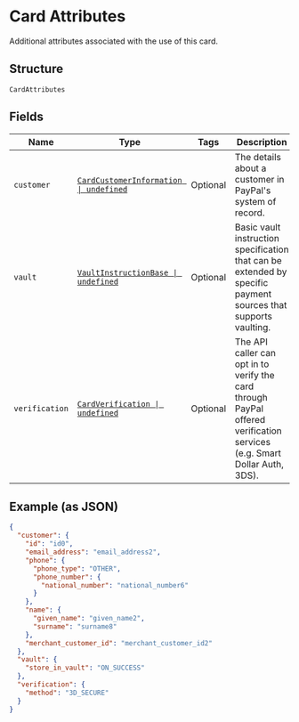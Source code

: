 
# Card Attributes

Additional attributes associated with the use of this card.

## Structure

`CardAttributes`

## Fields

| Name | Type | Tags | Description |
|  --- | --- | --- | --- |
| `customer` | [`CardCustomerInformation \| undefined`](../../doc/models/card-customer-information.md) | Optional | The details about a customer in PayPal's system of record. |
| `vault` | [`VaultInstructionBase \| undefined`](../../doc/models/vault-instruction-base.md) | Optional | Basic vault instruction specification that can be extended by specific payment sources that supports vaulting. |
| `verification` | [`CardVerification \| undefined`](../../doc/models/card-verification.md) | Optional | The API caller can opt in to verify the card through PayPal offered verification services (e.g. Smart Dollar Auth, 3DS). |

## Example (as JSON)

```json
{
  "customer": {
    "id": "id0",
    "email_address": "email_address2",
    "phone": {
      "phone_type": "OTHER",
      "phone_number": {
        "national_number": "national_number6"
      }
    },
    "name": {
      "given_name": "given_name2",
      "surname": "surname8"
    },
    "merchant_customer_id": "merchant_customer_id2"
  },
  "vault": {
    "store_in_vault": "ON_SUCCESS"
  },
  "verification": {
    "method": "3D_SECURE"
  }
}
```

